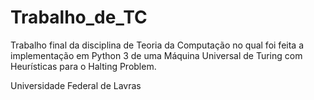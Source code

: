 # Trabalho_de_TC

Trabalho final da disciplina de Teoria da Computação no qual foi feita a implementação em Python 3 de uma Máquina Universal de Turing com Heurísticas para o Halting Problem.



Universidade Federal de Lavras
